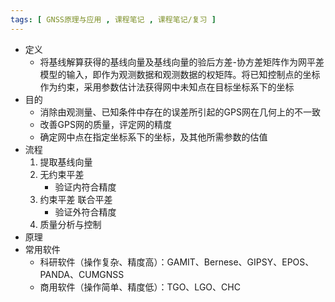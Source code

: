 ```yaml
---
tags: [ GNSS原理与应用 , 课程笔记 , 课程笔记/复习 ]
---
```

- 定义
	- 将基线解算获得的基线向量及基线向量的验后方差-协方差矩阵作为网平差模型的输入，即作为观测数据和观测数据的权矩阵。将已知控制点的坐标作为约束，采用参数估计法获得网中未知点在目标坐标系下的坐标
- 目的
	- 消除由观测量、已知条件中存在的误差所引起的GPS网在几何上的不一致
	- 改善GPS网的质量，评定网的精度
	- 确定网中点在指定坐标系下的坐标，及其他所需参数的估值
- 流程
	1. 提取基线向量
	2. 无约束平差
		- 验证内符合精度
	3. 约束平差 联合平差
		- 验证外符合精度
	4. 质量分析与控制 
- 原理
- 常用软件
	- 科研软件（操作复杂、精度高）：GAMIT、Bernese、GIPSY、EPOS、PANDA、CUMGNSS
	- 商用软件（操作简单、精度低）：TGO、LGO、CHC